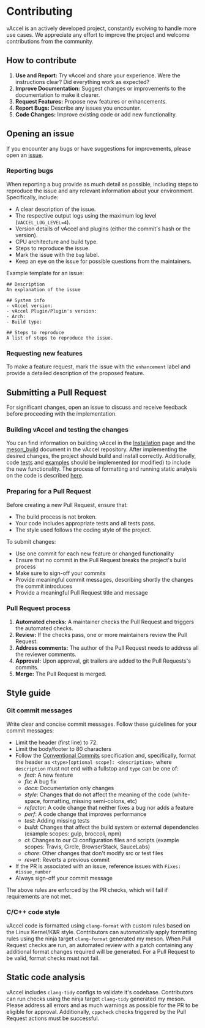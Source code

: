 # Contributing

vAccel is an actively developed project, constantly evolving to handle more use
cases. We appreciate any effort to improve the project and welcome contributions
from the community.

## How to contribute

1. **Use and Report:** Try vAccel and share your experience. Were the
   instructions clear? Did everything work as expected?
2. **Improve Documentation:** Suggest changes or improvements to the
   documentation to make it clearer.
3. **Request Features:** Propose new features or enhancements.
4. **Report Bugs:** Describe any issues you encounter.
5. **Code Changes:** Improve existing code or add new functionality.

## Opening an issue

If you encounter any bugs or have suggestions for improvements, please open an
[issue](https://github.com/nubificus/vaccel/issues/new).

### Reporting bugs

When reporting a bug provide as much detail as possible, including steps to
reproduce the issue and any relevant information about your environment.
Specifically, include:

- A clear description of the issue.
- The respective output logs using the maximum log level (`VACCEL_LOG_LEVEL=4`).
- Version details of vAccel and plugins (either the commit's hash or the
  version).
- CPU architecture and build type.
- Steps to reproduce the issue.
- Mark the issue with the `bug` label.
- Keep an eye on the issue for possible questions from the maintainers.

Example template for an issue:

```text
## Description
An explanation of the issue

## System info
- vAccel version:
- vAccel Plugin/Plugin's version:
- Arch:
- Build type:

## Steps to reproduce
A list of steps to reproduce the issue.
```

### Requesting new features

To make a feature request, mark the issue with the `enhancement` label and
provide a detailed description of the proposed feature.

## Submitting a Pull Request

For significant changes, open an issue to discuss and receive feedback before
proceeding with the implementation.

### Building vAccel and testing the changes

You can find information on building vAccel in the
[Installation](../getting-started/installation.md#building-from-source) page and
the [meson_build] document in the vAccel repository. After implementing the
desired changes, the project should build and install correctly. Additionally,
code [tests] and [examples] should be implemented (or modified) to include the
new functionality. The process of formatting and running static analysis on the
code is described [here].

[meson_build]: https://github.com/nubificus/vaccel/blob/main/docs/meson_build.md
[tests]:
    https://github.com/nubificus/vaccel/blob/main/docs/meson_build.md#running-the-tests
[examples]:
    https://github.com/nubificus/vaccel/blob/main/docs/meson_build.md#running-the-examples
[here]:
    ttps://github.com/nubificus/vaccel/blob/main/docs/meson_build.md#formatting-code-and-running-static-analysis

### Preparing for a Pull Request

Before creating a new Pull Request, ensure that:

- The build process is not broken.
- Your code includes appropriate tests and all tests pass.
- The style used follows the coding style of the project.

To submit changes:

- Use one commit for each new feature or changed functionality
- Ensure that no commit in the Pull Request breaks the project's build process
- Make sure to sign-off your commits
- Provide meaningful commit messages, describing shortly the changes the commit
  introduces
- Provide a meaningful Pull Request title and message

### Pull Request process

1. **Automated checks:** A maintainer checks the Pull Request and triggers the
   automated checks.
2. **Review:** If the checks pass, one or more maintainers review the Pull
   Request.
3. **Address comments:** The author of the Pull Request needs to address all the
   reviewer comments.
4. **Approval:** Upon approval, git trailers are added to the Pull Requests's
   commits.
5. **Merge:** The Pull Request is merged.

## Style guide

### Git commit messages

Write clear and concise commit messages. Follow these guidelines for your commit
messages:

- Limit the header (first line) to 72.
- Limit the body/footer to 80 characters
- Follow the [Conventional Commits](https://www.conventionalcommits.org/)
  specification and, specifically, format the header as
  `<type>[optional scope]: <description>`, where `description` must not end with
  a fullstop and `type` can be one of:
    - _feat_: A new feature
    - _fix_: A bug fix
    - _docs_: Documentation only changes
    - _style_: Changes that do not affect the meaning of the code (white-space,
      formatting, missing semi-colons, etc)
    - _refactor_: A code change that neither fixes a bug nor adds a feature
    - _perf_: A code change that improves performance
    - _test_: Adding missing tests
    - _build_: Changes that affect the build system or external dependencies
      (example scopes: gulp, broccoli, npm)
    - _ci_: Changes to our CI configuration files and scripts (example scopes:
      Travis, Circle, BrowserStack, SauceLabs)
    - _chore_: Other changes that don't modify src or test files
    - _revert_: Reverts a previous commit
- If the PR is associated with an issue, reference issues with
  `Fixes: #issue_number`
- Always sign-off your commit message

The above rules are enforced by the PR checks, which will fail if requirements
are not met.

### C/C++ code style

vAccel code is formatted using `clang-format` with custom rules based on the
Linux Kernel/K&R style. Contributors can automatically apply formatting rules
using the ninja target `clang-format` generated my meson. When Pull Request
checks are run, an automated review with a patch containing any additional
format changes required will be generated. For a Pull Request to be valid,
format checks must not fail.

## Static code analysis

vAccel includes `clang-tidy` configs to validate it's codebase. Contributors can
run checks using the ninja target `clang-tidy` generated my meson. Please
address all errors and as much warnings as possible for the PR to be eligible
for approval. Additionally, `cppcheck` checks triggered by the Pull Request
actions must be successful.
